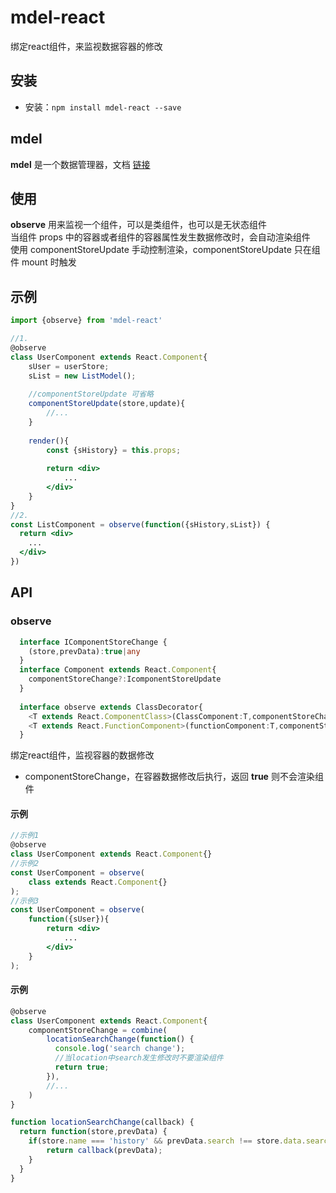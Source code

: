 # mdel-react
绑定react组件，来监视数据容器的修改

## 安装

* 安装：`npm install mdel-react --save`

## mdel

**mdel** 是一个数据管理器，文档 [链接](https://github.com/mdeljs/mdel)

## 使用

**observe** 用来监视一个组件，可以是类组件，也可以是无状态组件 <br />
当组件 props 中的容器或者组件的容器属性发生数据修改时，会自动渲染组件 <br />
使用 componentStoreUpdate 手动控制渲染，componentStoreUpdate 只在组件 mount 时触发

## 示例

```jsx harmony
import {observe} from 'mdel-react'

//1.
@observe
class UserComponent extends React.Component{
    sUser = userStore;
    sList = new ListModel();
    
    //componentStoreUpdate 可省略
    componentStoreUpdate(store,update){
        //... 
    }
    
    render(){
        const {sHistory} = this.props;
        
        return <div>
            ...
        </div>
    }
}
//2.
const ListComponent = observe(function({sHistory,sList}) {
  return <div>
    ...
  </div>
})

```

## API

### observe

```typescript
  interface IComponentStoreChange {
    (store,prevData):true|any
  }
  interface Component extends React.Component{
    componentStoreChange?:IcomponentStoreUpdate
  }
  
  interface observe extends ClassDecorator{
    <T extends React.ComponentClass>(ClassComponent:T,componentStoreChange?:IcomponentStoreUpdate):T
    <T extends React.FunctionComponent>(functionComponent:T,componentStoreChange?:IcomponentStoreUpdate):T
  }
```

绑定react组件，监视容器的数据修改

* componentStoreChange，在容器数据修改后执行，返回 **true** 则不会渲染组件

#### 示例
```jsx harmony
//示例1
@observe
class UserComponent extends React.Component{}
//示例2
const UserComponent = observe(
    class extends React.Component{}
);
//示例3
const UserComponent = observe(
    function({sUser}){
        return <div>
            ...
        </div>
    }
);
```

#### 示例

```jsx harmony
@observe
class UserComponent extends React.Component{
    componentStoreChange = combine(
        locationSearchChange(function() {
          console.log('search change');
          //当location中search发生修改时不要渲染组件
          return true;
        }),
        //...
    )
}

function locationSearchChange(callback) {
  return function(store,prevData) {
    if(store.name === 'history' && prevData.search !== store.data.search){
        return callback(prevData);
    }
  }
}
```
